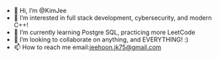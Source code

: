 - 👋 Hi, I’m @KimJee
- 👀 I’m interested in full stack development, cybersecurity, and modern C++!
- 🌱 I’m currently learning Postgre SQL, practicing more LeetCode
- 💞️ I’m looking to collaborate on anything, and EVERYTHING! :)
- 📫 How to reach me email:jeehoon.jk75@gmail.com 

<!---
KimJee/KimJee is a ✨ special ✨ repository because its `README.md` (this file) appears on your GitHub profile.
You can click the Preview link to take a look at your changes.
--->
